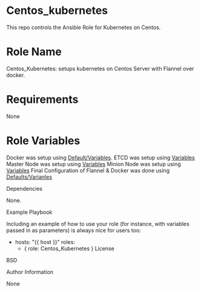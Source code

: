 # Centos_kubernetes
This repo controls the Ansible Role for Kubernetes on Centos.

# Role Name

Centos_Kubernetes: setups kubernetes on Centos Server with Flannel over docker.

# Requirements

None

# Role Variables

Docker was setup using [Default/Variables](https://github.com/opstreeansible/Centos_kubernetes/blob/master/docker/defaults/main.yml).
ETCD was setup using [Variables](https://github.com/opstree-ansible/Centos_kubernetes/blob/master/etcd/defaults/main.yml)
Master Node was setup using [Variables](https://github.com/opstree-ansible/Centos_kubernetes/blob/master/master/defaults/main.yml)
Minion Node was setup using [Variables](https://github.com/opstree-ansible/Centos_kubernetes/blob/master/minion/defaults/main.yml)
Final Configuration of Flannel & Docker was done using [Defaults/Varianles](https://github.com/opstree-ansible/Centos_kubernetes/blob/master/post_config/defaults/main.yml)


Dependencies

None.

Example Playbook

Including an example of how to use your role (for instance, with variables passed in as parameters) is always nice for users too:

- hosts: "{{ host }}"
  roles:
     - { role: Centos_Kubernetes }
License

BSD

Author Information

None
